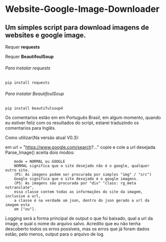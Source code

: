 # Website-Google-Image-Downloader
## Um simples script para download imagens de websites e google image.

Requer **requests**

Requer **BeautifoulSoup**

###### Para instalar requests
```
pip install requests
```

###### Para instalar BeautifoulSoup
```
pip install beautifulsoup4
```

Os comentarios estão em em Português Brasil, em algum momento, quando eu estiver feliz com os resultados do script, estarei traduzindo os comentarios para Inglês.

Como utilizar(Na versão atual V0.3):

em url = "https://www.google.com/search?..." copie e cole a url desejada.
Parse_Image() aceita dois modos:
```
    mode = NORMAL ou GOOGLE
    NORMAL significa que o site desejado não é o google, qualquer outro site.
    (PS: As imagens podem ser procurada por simples "img" / "src")
    Google significa que o site desajado é o google imagens.
    (PS: As imagens são procurada por "div" "class: rg_meta notranslate",
    essa classe contem todas as informações do site da imagem, inclusive a url,
    a classe é na verdade um json, dentro do json gerado a url da imagem esta 
    em ["ou"].
```
Logging será a forma principal de output o que foi baixado, qual a url da image, e qual o nome do arquivo salvo.
Acredito que eu não tenha descoberto todos os erros possíveis, mas os erros que já foram dados estão, pelo menos, output para o arquivo de log.
